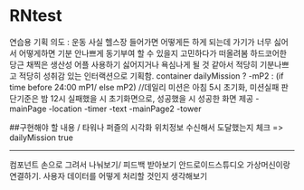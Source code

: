 # RNtest

연습용
기획 의도 : 운동 사실 헬스장 들어가면 어떻게든 하게 되는데
가기가 너무 싫어서 어떻게하면 기분 안나쁘게 동기부여 할 수 있을지 고민하다가 떠올려봄 하드코어한 당근 채찍은 생산성 어플 사용하기 싫어지거나 욕심나게 될 것 같아서 적당히 기분나쁘고 적당히 성취감 있는 인터랙션으로 기획함.
container
dailyMission ? -mP2 : (if time before 24:00 mP1/ else mP2)
//데일리 미션은 아침 5시 초기화, 미션실패 판단기준은 밤 12시
실패했을 시 초기화면으로, 성공했을 시 성공한 화면 제공
-mainPage
-location
-timer
-text
-mainPage2
-tower

##구현해야 할 내용 / 타워나 퍼즐의 시각화
위치정보 수신해서 도달했는지 체크 => dailyMission true

---

컴포넌트 손으로 그려서 나눠보기/ 피드백 받아보기
안드로이드스튜디오 가상머신이랑 연결하기.
사용자 데이터를 어떻게 처리할 것인지 생각해보기
